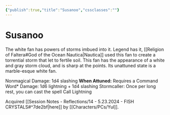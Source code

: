 ```yaml
---
{"publish":true,"title":"Susanoo","cssclasses":""}
---
```


# Susanoo

The white fan has powers of storms imbued into it. Legend has it, [[Religion of Faltera#God of the Ocean Nautica\|Nautica]] used this fan to create a torrential storm that let to fertile soil. This fan has the appearance of a white and gray storm cloud, and is sharp at the points. Its unattuned state is a marble-esque white fan. 

Nonmagical Damage: 1d4 slashing
**When Attuned:** 
Requires a Command Word*
Damage: 1d6 lightning + 1d4 slashing
Stormcaller: Once per long rest, you can cast the spell Call Lightning

Acquired [[Session Notes - Reflections/14 - 5.23.2024 - FISH CRYSTALS#^7de2bf\|here]] by [[Characters/PCs/Yul]]. 